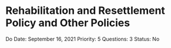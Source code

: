 # Rehabilitation and Resettlement Policy and Other Policies

Do Date: September 16, 2021
Priority: 5
Questions: 3
Status: No